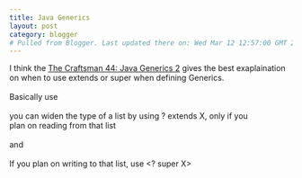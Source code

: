 ```yaml
---
title: Java Generics
layout: post
category: blogger
# Pulled from Blogger. Last updated there on: Wed Mar 12 12:57:00 GMT 2008
---
```

I think the <a href="http://objectmentor.com/resources/articles/The_Craftsman_44__Brown_Bag_I.pdf">The Craftsman 44: Java Generics 2</a> gives the best exaplaination on when to use extends or super when defining Generics.<br /><br />Basically use <br /><br />you can widen the type of a list by using ? extends X, only if you <br />plan on reading from that list<br /><br />and<br /><br />If you plan on writing to that list, use <? super X>
